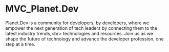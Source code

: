 # MVC_Planet.Dev
Planet.Dev is a community for developers, by developers, where we empower the next generation of tech leaders by connecting them to the latest industry trends,&lt;br> technologies and resources. Join us as we shape the future of technology and advance the developer profession, one step at a time.
